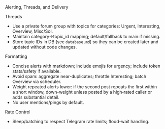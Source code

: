 Alerting, Threads, and Delivery

Threads
- Use a private forum group with topics for categories: Urgent, Interesting, Overview, Misc/Sol.
- Maintain category→topic_id mapping; default/fallback to main if missing.
 - Store topic IDs in DB (see `database.md`) so they can be created later and updated without code changes.

Formatting
- Concise alerts with markdown; include emojis for urgency; include token stats/safety if available.
- Avoid spam: aggregate near-duplicates; throttle Interesting; batch Overview via scheduler.
 - Weight repeated alerts lower: if the second post repeats the first within a short window, down-weight unless posted by a high‑rated caller or adds substantial detail.
 - No user mentions/pings by default.

Rate Control
- Sleep/batching to respect Telegram rate limits; flood-wait handling.


